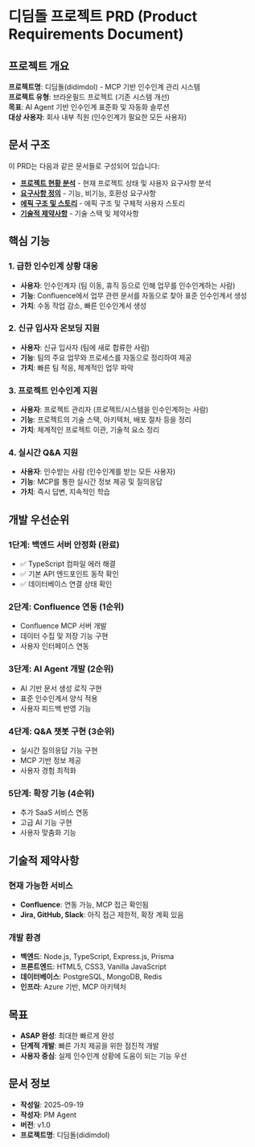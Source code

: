 # 디딤돌 프로젝트 PRD (Product Requirements Document)

## 프로젝트 개요

**프로젝트명**: 디딤돌(didimdol) - MCP 기반 인수인계 관리 시스템  
**프로젝트 유형**: 브라운필드 프로젝트 (기존 시스템 개선)  
**목표**: AI Agent 기반 인수인계 표준화 및 자동화 솔루션  
**대상 사용자**: 회사 내부 직원 (인수인계가 필요한 모든 사용자)  

## 문서 구조

이 PRD는 다음과 같은 문서들로 구성되어 있습니다:

- **[프로젝트 현황 분석](./prd/overview.md)** - 현재 프로젝트 상태 및 사용자 요구사항 분석
- **[요구사항 정의](./prd/requirements.md)** - 기능, 비기능, 호환성 요구사항
- **[에픽 구조 및 스토리](./prd/epics.md)** - 에픽 구조 및 구체적 사용자 스토리
- **[기술적 제약사항](./prd/technical-constraints.md)** - 기술 스택 및 제약사항

## 핵심 기능

### 1. 급한 인수인계 상황 대응
- **사용자**: 인수인계자 (팀 이동, 휴직 등으로 인해 업무를 인수인계하는 사람)
- **기능**: Confluence에서 업무 관련 문서를 자동으로 찾아 표준 인수인계서 생성
- **가치**: 수동 작업 감소, 빠른 인수인계서 생성

### 2. 신규 입사자 온보딩 지원
- **사용자**: 신규 입사자 (팀에 새로 합류한 사람)
- **기능**: 팀의 주요 업무와 프로세스를 자동으로 정리하여 제공
- **가치**: 빠른 팀 적응, 체계적인 업무 파악

### 3. 프로젝트 인수인계 지원
- **사용자**: 프로젝트 관리자 (프로젝트/시스템을 인수인계하는 사람)
- **기능**: 프로젝트의 기술 스택, 아키텍처, 배포 절차 등을 정리
- **가치**: 체계적인 프로젝트 이관, 기술적 요소 정리

### 4. 실시간 Q&A 지원
- **사용자**: 인수받는 사람 (인수인계를 받는 모든 사용자)
- **기능**: MCP를 통한 실시간 정보 제공 및 질의응답
- **가치**: 즉시 답변, 지속적인 학습

## 개발 우선순위

### 1단계: 백엔드 서버 안정화 (완료)
- ✅ TypeScript 컴파일 에러 해결
- ✅ 기본 API 엔드포인트 동작 확인
- ✅ 데이터베이스 연결 상태 확인

### 2단계: Confluence 연동 (1순위)
- Confluence MCP 서버 개발
- 데이터 수집 및 저장 기능 구현
- 사용자 인터페이스 연동

### 3단계: AI Agent 개발 (2순위)
- AI 기반 문서 생성 로직 구현
- 표준 인수인계서 양식 적용
- 사용자 피드백 반영 기능

### 4단계: Q&A 챗봇 구현 (3순위)
- 실시간 질의응답 기능 구현
- MCP 기반 정보 제공
- 사용자 경험 최적화

### 5단계: 확장 기능 (4순위)
- 추가 SaaS 서비스 연동
- 고급 AI 기능 구현
- 사용자 맞춤화 기능

## 기술적 제약사항

### 현재 가능한 서비스
- **Confluence**: 연동 가능, MCP 접근 확인됨
- **Jira, GitHub, Slack**: 아직 접근 제한적, 확장 계획 있음

### 개발 환경
- **백엔드**: Node.js, TypeScript, Express.js, Prisma
- **프론트엔드**: HTML5, CSS3, Vanilla JavaScript
- **데이터베이스**: PostgreSQL, MongoDB, Redis
- **인프라**: Azure 기반, MCP 아키텍처

## 목표

- **ASAP 완성**: 최대한 빠르게 완성
- **단계적 개발**: 빠른 가치 제공을 위한 점진적 개발
- **사용자 중심**: 실제 인수인계 상황에 도움이 되는 기능 우선

## 문서 정보
- **작성일**: 2025-09-19
- **작성자**: PM Agent
- **버전**: v1.0
- **프로젝트명**: 디딤돌(didimdol)
